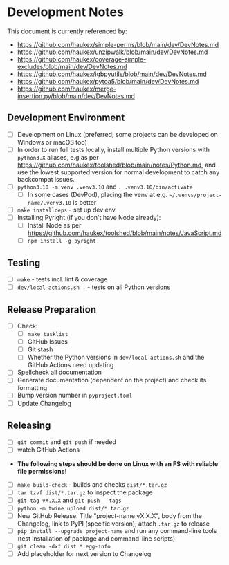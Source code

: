 Development Notes
=================

This document is currently referenced by:
- <https://github.com/haukex/simple-perms/blob/main/dev/DevNotes.md>
- <https://github.com/haukex/unzipwalk/blob/main/dev/DevNotes.md>
- <https://github.com/haukex/coverage-simple-excludes/blob/main/dev/DevNotes.md>
- <https://github.com/haukex/igbpyutils/blob/main/dev/DevNotes.md>
- <https://github.com/haukex/pytoa5/blob/main/dev/DevNotes.md>
- <https://github.com/haukex/merge-insertion.py/blob/main/dev/DevNotes.md>

Development Environment
-----------------------

- [ ] Development on Linux (preferred; some projects can be developed on Windows or macOS too)
- [ ] In order to run full tests locally, install multiple Python versions with `python3.X`
  aliases, e.g as per <https://github.com/haukex/toolshed/blob/main/notes/Python.md>,
  and use the lowest supported version for normal development to catch any backcompat issues.
- [ ] `python3.10 -m venv .venv3.10` and `. .venv3.10/bin/activate`
  - [ ] In some cases (DevPod), placing the venv at e.g. `~/.venvs/project-name/.venv3.10` is better
- [ ] `make installdeps` - set up dev env
- [ ] Installing Pyright (if you don't have Node already):
  - [ ] Install Node as per <https://github.com/haukex/toolshed/blob/main/notes/JavaScript.md>
  - [ ] `npm install -g pyright`

Testing
-------

- [ ] `make` - tests incl. lint & coverage
- [ ] `dev/local-actions.sh .` - tests on all Python versions

Release Preparation
-------------------

- [ ] Check:
  - [ ] `make tasklist`
  - [ ] GitHub Issues
  - [ ] Git stash
  - [ ] Whether the Python versions in `dev/local-actions.sh` and the GitHub Actions need updating
- [ ] Spellcheck all documentation
- [ ] Generate documentation (dependent on the project) and check its formatting
- [ ] Bump version number in `pyproject.toml`
- [ ] Update Changelog

Releasing
---------

- [ ] `git commit` and `git push` if needed
- [ ] watch GitHub Actions
- **The following steps should be done on Linux with an FS with reliable file permissions!**
- [ ] `make build-check` - builds and checks `dist/*.tar.gz`
- [ ] `tar tzvf dist/*.tar.gz` to inspect the package
- [ ] `git tag vX.X.X` and `git push --tags`
- [ ] `python -m twine upload dist/*.tar.gz`
- [ ] New GitHub Release: Title "project-name vX.X.X", body from the Changelog,
  link to PyPI (specific version); attach `.tar.gz` to release
- [ ] `pip install --upgrade project-name` and run any command-line tools
  (test installation of package and command-line scripts)
- [ ] `git clean -dxf dist *.egg-info`
- [ ] Add placeholder for next version to Changelog
